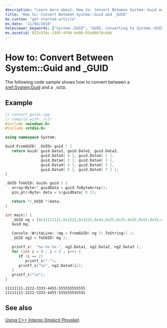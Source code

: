 ```yaml
---
description: "Learn more about: How to: Convert Between System::Guid and _GUID"
title: "How to: Convert Between System::Guid and _GUID"
ms.custom: "get-started-article"
ms.date: "11/04/2016"
helpviewer_keywords: ["System::GUID", "GUID, converting to System::GUID", "System::GUID, converting to GUID"]
ms.assetid: 022c934c-3395-4f04-b498-85ad9bf8c646
---
```

# How to: Convert Between System::Guid and _GUID

The following code sample shows how to convert between a <xref:System.Guid> and a `_GUID`.

## Example

```cpp
// convert_guids.cpp
// compile with: /clr
#include <windows.h>
#include <stdio.h>

using namespace System;

Guid FromGUID( _GUID& guid ) {
   return Guid( guid.Data1, guid.Data2, guid.Data3,
                guid.Data4[ 0 ], guid.Data4[ 1 ],
                guid.Data4[ 2 ], guid.Data4[ 3 ],
                guid.Data4[ 4 ], guid.Data4[ 5 ],
                guid.Data4[ 6 ], guid.Data4[ 7 ] );
}

_GUID ToGUID( Guid& guid ) {
   array<Byte>^ guidData = guid.ToByteArray();
   pin_ptr<Byte> data = &(guidData[ 0 ]);

   return *(_GUID *)data;
}

int main() {
   _GUID ng = {0x11111111,0x2222,0x3333,0x44,0x55,0x55,0x55,0x55,0x55,0x55,0x55};
   Guid mg;

   Console::WriteLine( (mg = FromGUID( ng )).ToString() );
   _GUID ng2 = ToGUID( mg );

   printf_s(  "%x-%x-%x-", ng2.Data1, ng2.Data2, ng2.Data3 );
   for (int i = 0 ; i < 8 ; i++) {
      if (i == 2)
         printf_s("-");
      printf_s("%x", ng2.Data4[i]);
   }
   printf_s("\n");
}
```

```Output
11111111-2222-3333-4455-555555555555
11111111-2222-3333-4455-555555555555
```

## See also

[Using C++ Interop (Implicit PInvoke)](../dotnet/using-cpp-interop-implicit-pinvoke.md)
